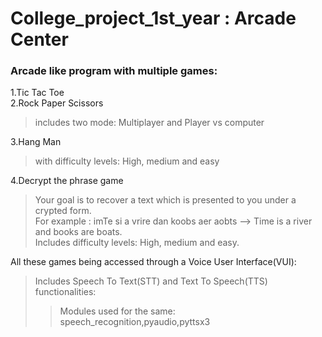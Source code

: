 # College_project_1st_year : Arcade Center
### Arcade like program with multiple games:
1.Tic Tac Toe<br>
2.Rock Paper Scissors <br>
  > includes two mode: Multiplayer and Player vs computer<br>
  
3.Hang Man <br>
  > with difficulty levels: High, medium and easy<br>
  
4.Decrypt the phrase game <br>
  > Your goal is to recover a text which is presented to you under a crypted form.<br>
  For example : imTe si a vrire dan koobs aer aobts  --> Time is a river and books are boats.<br>
  Includes difficulty levels: High, medium and easy.<br>
  
All these games being accessed through a Voice User Interface(VUI):<br>
  > Includes Speech To Text(STT) and Text To Speech(TTS) functionalities:
  >> Modules used for the same: speech_recognition,pyaudio,pyttsx3
